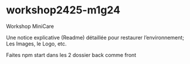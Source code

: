 # workshop2425-m1g24
Workshop MiniCare

Une notice explicative (Readme) détaillée pour restaurer l’environnement; Les Images, le Logo, etc.

Faites npm start dans les 2 dossier back comme front